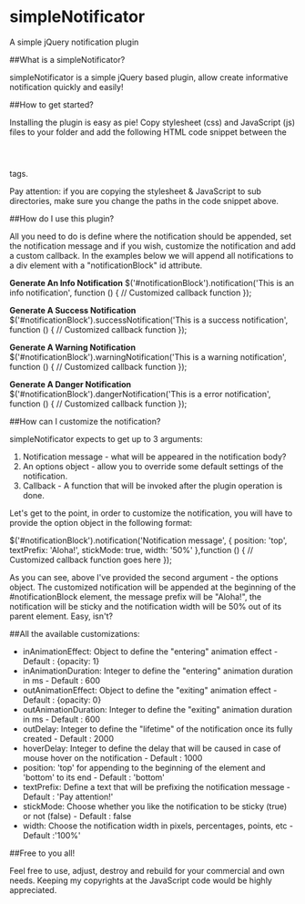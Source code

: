 # simpleNotificator
A simple jQuery notification plugin

##What is a simpleNotificator?

simpleNotificator is a simple jQuery based plugin, allow create informative notification quickly and easily!

##How to get started?

Installing the plugin is easy as pie! Copy stylesheet (css) and JavaScript (js) files to your folder and add the following HTML code snippet between the <header></header> tags.

<link href="simpleNotificator.css" rel="stylesheet" type="text/css" />
<script src="https://ajax.googleapis.com/ajax/libs/jquery/1.12.0/jquery.min.js"></script>
<script src="simpleNotificator.jQuery.js"></script>

Pay attention: if you are copying the stylesheet & JavaScript to sub directories, make sure you change the paths in the code snippet above.

##How do I use this plugin?

All you need to do is define where the notification should be appended, set the notification message and if you wish, customize the notification and add a custom callback.
In the examples below we will append all notifications to a div element with a "notificationBlock" id attribute.

**Generate An Info Notification**
$('#notificationBlock').notification('This is an info notification', function () {
    // Customized callback function
});

**Generate A Success Notification**
$('#notificationBlock').successNotification('This is a success notification', function () {
    // Customized callback function
});
    
**Generate A Warning Notification**
$('#notificationBlock').warningNotification('This is a warning notification', function () {
    // Customized callback function
});
    
**Generate A Danger Notification**
$('#notificationBlock').dangerNotification('This is a error notification', function () {
    // Customized callback function
});

##How can I customize the notification?

simpleNotificator expects to get up to 3 arguments:
1. Notification message - what will be appeared in the notification body?
2. An options object - allow you to override some default settings of the notification.
3. Callback - A function that will be invoked after the plugin operation is done.

Let's get to the point, in order to customize the notification, you will have to provide the option object in the following format:

$('#notificationBlock').notification('Notification message', {
    position: 'top',
    textPrefix: 'Aloha!',
    stickMode: true,
    width: '50%' 
    },function () {
    // Customized callback function goes here
});

As you can see, above I've provided the second argument - the options object.
The customized notification will be appended at the beginning of the #notificationBlock element, the message prefix will be "Aloha!", the notification will be sticky and the notification width will be 50% out of its parent element.
Easy, isn't?
 
##All the available customizations: 

- inAnimationEffect: Object to define the "entering" animation effect - Default : {opacity: 1}
- inAnimationDuration: Integer to define the "entering" animation duration in ms - Default : 600 
- outAnimationEffect: Object to define the "exiting" animation effect - Default : {opacity: 0}
- outAnimationDuration: Integer to define the "exiting" animation duration in ms - Default : 600
- outDelay: Integer to define the "lifetime" of the notification once its fully created - Default : 2000
- hoverDelay: Integer to define the delay that will be caused in case of mouse hover on the notification - Default : 1000
- position: 'top' for appending to the beginning of the element and 'bottom' to its end - Default : 'bottom'
- textPrefix: Define a text that will be prefixing the notification message - Default : 'Pay attention!'
- stickMode: Choose whether you like the notification to be sticky (true) or not (false) - Default : false
- width: Choose the notification width in pixels, percentages, points, etc - Default :'100%'

##Free to you all!

Feel free to use, adjust, destroy and rebuild for your commercial and own needs.
Keeping my copyrights at the JavaScript code would be highly appreciated.